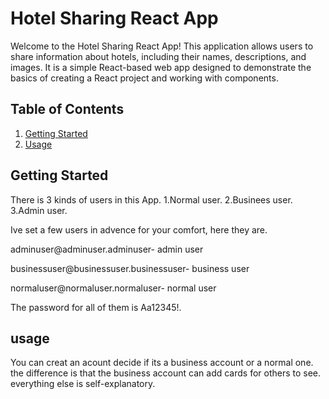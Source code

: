 # Hotel Sharing React App

Welcome to the Hotel Sharing React App! This application allows users to share information about hotels, including their names, descriptions, and images. It is a simple React-based web app designed to demonstrate the basics of creating a React project and working with components.

## Table of Contents

1. [Getting Started](#getting-started)
2. [Usage](#usage)

## Getting Started
There is 3 kinds of users in this App.
1.Normal user.
2.Businees user.
3.Admin user.

Ive set a few users in advence for your comfort, here they are.

adminuser@adminuser.adminuser- admin user

businessuser@businessuser.businessuser- business user

normaluser@normaluser.normaluser- normal user

The password for all of them is Aa12345!.

## usage
You can creat an acount decide if its a business account or a normal one.
the difference is that the business account can add cards for others to see.
everything else is self-explanatory.
